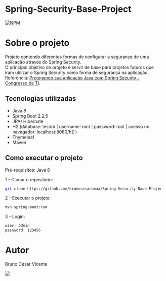 # Spring-Security-Base-Project
[![NPM](https://img.shields.io/npm/l/express)](https://github.com/brunocesaromax/Spring-Security-Base-Project/blob/master/LICENSE)

# Sobre o projeto

Projeto contendo diferentes formas de configurar a segurança de uma aplicação através do Spring Security.   
O principal objetivo do projeto é servir de base para projetos futuros que iram utilizar o Spring Security como forma de segurança na aplicação.    
Referência: [Protegendo sua aplicação Java com Spring Security - Congresso de TI](https://www.youtube.com/watch?v=FOX0r52_hwE&t=3327s).

## Tecnologias utilizadas

- Java 8
- Spring Boot 2.2.5
- JPA/ Hibernate
- H2 (database: testdb | username: root  | password: root | acesso no navegador: localhost:8080/h2 )
- Thymeleaf
- Maven

## Como executar o projeto

Pré-requisitos: Java 8

  1 - Clonar o repositório: 
  
  ```bash 
  git clone https://github.com/brunocesaromax/Spring-Security-Base-Project.git
  ```
  
  2 - Executar o projeto:
  
  
  ```bash 
  mvn spring-boot:run
  ```
  
  3 - Login:
  
  ```bash
  user: admin
  password: 123456
  ```
  
# Autor

Bruno César Vicente

 <a href="https://www.linkedin.com/in/bruno-cesar-vicente" target="_blank"><img src="https://img.shields.io/badge/-LinkedIn-%230077B5?style=for-the-badge&logo=linkedin&logoColor=white" target="_blank"></a> 
